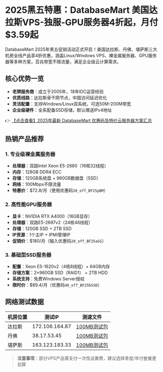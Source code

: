 # 2025黑五特惠：DatabaseMart 美国达拉斯VPS-独服-GPU服务器4折起，月付$3.59起

DatabaseMart 2025年黑五促销活动正式开启！美国达拉斯、丹佛、堪萨斯三大机房全线产品享4折优惠，涵盖Linux/Windows VPS、裸金属服务器、GPU服务器等多种方案，百兆带宽不限流量，满足企业级云计算需求。

## 核心优势一览
- **老牌服务商**：成立于2005年，18年IDC运营经验
- **优质线路**：达拉斯骨干网节点，中国访问延迟优化
- **灵活配置**：支持Windows/Linux双系统，可选50M-200M带宽
- **企业级硬件**：全系配备SSD存储，默认赠送IPv4地址

👉 [【点击查看】2025年最新 DatabaseMart 优惠码及特价云服务器方案汇总](https://bit.ly/DatabaseMart)

## 热销产品推荐

### 1. 专业级裸金属服务器
- **处理器**：双路Intel Xeon E5-2660（16核32线程）
- **内存**：128GB DDR4 ECC
- **存储**：120GB系统盘 + 960GB数据盘（SSD）
- **网络**：100Mbps不限流量
- **特惠价**：$72.8/月（使用优惠码`20_off_BF25pBM`）

### 2. 高性能GPU服务器
- **显卡**：NVIDIA RTX A4000（16GB显存）
- **处理器**：双路E5-2697v2（24核48线程）
- **存储**：120GB SSD + 2TB SSD
- **IP资源**：1个主IP + IPMI管理IP
- **促销价**：$180/月（输入优惠码`20_off_BF25aGS`）

### 3. 基础型SSD服务器
- **配置**：Xeon E5-1620v2（4核8线程）+ 64GB内存
- **存储方案**：2×960GB SSD（RAID1） + 2TB HDD
- **系统支持**：免费Windows Server授权
- **限时价**：$89.4/月（优惠码`40_off_BF25bSSD`）

## 网络测试数据
| 机房位置 | 测试IP         | 测速文件                          |
|----------|----------------|-----------------------------------|
| 达拉斯   | 172.106.164.87 | [100MB测试包](https://speedtest-c002.cloudclusters.io/test_100mb.zip) |
| 丹佛     | 38.17.53.45    | [100MB测试包](https://speedtest-colorado.cloudclusters.io/test_100mb.zip) |
| 堪萨斯   | 163.123.183.33 | [100MB测试包](https://speedtest-kansas.cloudclusters.io/test_100mb.zip) |

> **注意事项**：部分VPS产品需支付一次性设置费，建议选择季度/年付套餐更划算